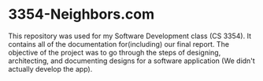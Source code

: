 # 3354-Neighbors.com

This repository was used for my Software Development class (CS 3354). It contains all of the documentation for(including) our final report.
The objective of the project was to go through the steps of designing, architecting, and documenting designs for a software application (We didn't actually develop the app).
